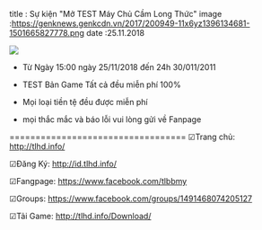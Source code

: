 title : Sự kiện "Mở TEST Máy Chủ Cầm Long Thức"
image :https://genknews.genkcdn.vn/2017/200949-11x6yz1396134681-1501665827778.png
date  :25.11.2018

![](https://i.imgur.com/uRbQeHc.png)

- Từ Ngày 15:00 ngày 25/11/2018 đến 24h 30/011/2011

- TEST Bản Game Tất cả đều miễn phí 100% 

- Mọi loại tiền tệ đều được miễn phí 

- mọi thắc mắc và báo lỗi vui lòng gửi về Fanpage

==================================
☑Trang chủ: http://tlhd.info/

☑Đăng Ký: http://id.tlhd.info/

☑Fangpage: https://www.facebook.com/tlbbmy

☑Groups: https://www.facebook.com/groups/1491468074205127

☑Tải Game: http://tlhd.info/Download/
